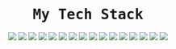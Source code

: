 <div align="center">
<samp><h1> My Tech Stack </h1></samp>
</div>

<div align="center">
 <img src="https://img.shields.io/badge/PHP-777BB4?style=flat-square&logo=php&logoColor=white">
<img src="https://img.shields.io/badge/-HTML5-%23E44D27?style=flat-square&logo=html5&logoColor=ffffff">
 <img src="https://img.shields.io/badge/-CSS3-%231572B6?style=flat-square&logo=css3">
 <img src="https://img.shields.io/badge/JavaScript-F7DF1E?style=flat-square&logo=javascript&logoColor=black">
 <img src="https://img.shields.io/badge/Python-3776AB?style=flat-square&logo=python&logoColor=white">
 <img src="https://img.shields.io/badge/CSharp-00599C?style=flat-square&logo=csharp&logoColor=white">
 <img src="https://img.shields.io/badge/Swift-F05138?style=flat-square&logo=swift&logoColor=white">
 <img src="https://img.shields.io/badge/Go-00ADD8?style=flat-square&logo=go&logoColor=white">
 <img src="https://img.shields.io/badge/Laravel-FF2D20?style=flat-square&logo=laravel&logoColor=white">
 <img src="https://img.shields.io/badge/Lumen-E74430?style=flat-square&logo=lumen&logoColor=white">
 <img src="https://img.shields.io/badge/MySQL-4479A1?style=flat-square&logo=mysql&logoColor=white">
 <img src="https://img.shields.io/badge/PostgreSQL-4169E1?style=flat-square&logo=postgresql&logoColor=white">
 <img src="https://img.shields.io/badge/Kali%20Linux-557C94?style=flat-square&logo=kalilinux&logoColor=white">
 <img src="https://img.shields.io/badge/AWS-FF9900?style=flat-square&logo=amazonaws&logoColor=white">
 <img src="https://img.shields.io/badge/Azure-0078D4?style=flat-square&logo=microsoftazure&logoColor=white">
 <img src="https://img.shields.io/badge/DigitalOcean-0080FF?style=flat-square&logo=digitalocean&logoColor=white">
</div>

